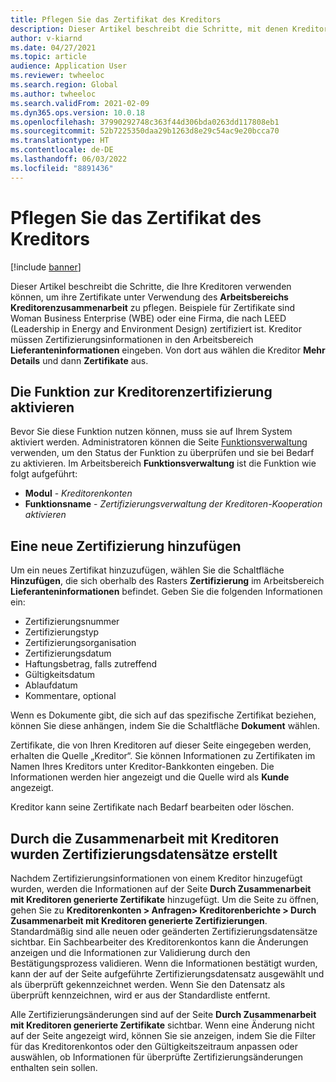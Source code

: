```yaml
---
title: Pflegen Sie das Zertifikat des Kreditors
description: Dieser Artikel beschreibt die Schritte, mit denen Kreditoren ihre Zertifikate mit Hilfe des Arbeitsbereichs „Kreditorenzusammenarbeit“ pflegen können.
author: v-kiarnd
ms.date: 04/27/2021
ms.topic: article
audience: Application User
ms.reviewer: twheeloc
ms.search.region: Global
ms.author: twheeloc
ms.search.validFrom: 2021-02-09
ms.dyn365.ops.version: 10.0.18
ms.openlocfilehash: 37990292748c363f44d306bda0263dd117808eb1
ms.sourcegitcommit: 52b7225350daa29b1263d8e29c54ac9e20bcca70
ms.translationtype: HT
ms.contentlocale: de-DE
ms.lasthandoff: 06/03/2022
ms.locfileid: "8891436"
---
```

# <a name="maintain-vendor-certification"></a>Pflegen Sie das Zertifikat des Kreditors

[!include [banner](../includes/banner.md)]

Dieser Artikel beschreibt die Schritte, die Ihre Kreditoren verwenden können, um ihre Zertifikate unter Verwendung des **Arbeitsbereichs Kreditorenzusammenarbeit** zu pflegen. Beispiele für Zertifikate sind Woman Business Enterprise (WBE) oder eine Firma, die nach LEED (Leadership in Energy and Environment Design) zertifiziert ist. Kreditor müssen Zertifizierungsinformationen in den Arbeitsbereich **Lieferanteninformationen** eingeben. Von dort aus wählen die Kreditor **Mehr Details** und dann **Zertifikate** aus.

## <a name="turn-on-the-vendor-certification-feature"></a>Die Funktion zur Kreditorenzertifizierung aktivieren

Bevor Sie diese Funktion nutzen können, muss sie auf Ihrem System aktiviert werden. Administratoren können die Seite [Funktionsverwaltung](../../fin-ops-core/fin-ops/get-started/feature-management/feature-management-overview.md) verwenden, um den Status der Funktion zu überprüfen und sie bei Bedarf zu aktivieren. Im Arbeitsbereich **Funktionsverwaltung** ist die Funktion wie folgt aufgeführt:

- **Modul** - *Kreditorenkonten*
- **Funktionsname** - *Zertifizierungsverwaltung der Kreditoren-Kooperation aktivieren*

## <a name="add-a-new-certification"></a>Eine neue Zertifizierung hinzufügen

Um ein neues Zertifikat hinzuzufügen, wählen Sie die Schaltfläche **Hinzufügen**, die sich oberhalb des Rasters **Zertifizierung** im Arbeitsbereich **Lieferanteninformationen** befindet. Geben Sie die folgenden Informationen ein:

- Zertifizierungsnummer
- Zertifizierungstyp
- Zertifizierungsorganisation
- Zertifizierungsdatum
- Haftungsbetrag, falls zutreffend
- Gültigkeitsdatum
- Ablaufdatum
- Kommentare, optional

Wenn es Dokumente gibt, die sich auf das spezifische Zertifikat beziehen, können Sie diese anhängen, indem Sie die Schaltfläche **Dokument** wählen.

Zertifikate, die von Ihren Kreditoren auf dieser Seite eingegeben werden, erhalten die Quelle „Kreditor“. Sie können Informationen zu Zertifikaten im Namen Ihres Kreditors unter Kreditor-Bankkonten eingeben. Die Informationen werden hier angezeigt und die Quelle wird als **Kunde** angezeigt.

Kreditor kann seine Zertifikate nach Bedarf bearbeiten oder löschen.

## <a name="vendor-collaboration-generated-certification-records"></a>Durch die Zusammenarbeit mit Kreditoren wurden Zertifizierungsdatensätze erstellt

Nachdem Zertifizierungsinformationen von einem Kreditor hinzugefügt wurden, werden die Informationen auf der Seite **Durch Zusammenarbeit mit Kreditoren generierte Zertifikate** hinzugefügt. Um die Seite zu öffnen, gehen Sie zu **Kreditorenkonten > Anfragen> Kreditorenberichte > Durch Zusammenarbeit mit Kreditoren generierte Zertifizierungen**. Standardmäßig sind alle neuen oder geänderten Zertifizierungsdatensätze sichtbar. Ein Sachbearbeiter des Kreditorenkontos kann die Änderungen anzeigen und die Informationen zur Validierung durch den Bestätigungsprozess validieren. Wenn die Informationen bestätigt wurden, kann der auf der Seite aufgeführte Zertifizierungsdatensatz ausgewählt und als überprüft gekennzeichnet werden. Wenn Sie den Datensatz als überprüft kennzeichnen, wird er aus der Standardliste entfernt.

Alle Zertifizierungsänderungen sind auf der Seite **Durch Zusammenarbeit mit Kreditoren generierte Zertifikate** sichtbar. Wenn eine Änderung nicht auf der Seite angezeigt wird, können Sie sie anzeigen, indem Sie die Filter für das Kreditorenkontos oder den Gültigkeitszeitraum anpassen oder auswählen, ob Informationen für überprüfte Zertifizierungsänderungen enthalten sein sollen.

